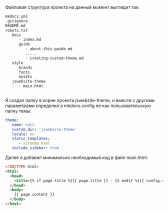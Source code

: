 

Файловая структура проекта на данный момент выглядит так:

```reStructuredText
mkdocs.yml
.gitignore
README.md
robots.txt
   Docs
      - index.md
      guide
         - about-this-guide.md
         .....
         - creating-custom-theme.md
   style
      brands
      fonts
      assets
   jswebsite-theme
      - main.html
      
```

Я создал папку в корне проекта jswebsite-theme, и вместе с другими параметрами определил в mkdocs.config ее как пользовательскую папку темы:

```yaml
theme:
   name: null
   custom_dir: 'jswebsite-theme'
   locale: en
   static_templates:
      - sitemap.html
   include_sidebar: true
```

Далее я добавил минимально необходимый код в файл main.html:

```html
<!DOCTYPE html>
<html>
  <head>
    <title>{% if page.title %}{{ page.title }} - {% endif %}{{ config.site_name }}</title>
  </head>
  <body>
    {{ page.content }}
  </body>
</html>
```



